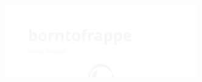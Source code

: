 ![borntofrappe — Almost ready](https://raw.githubusercontent.com/borntofrappe/borntofrappe/master/playground/borntofrappe.svg)
